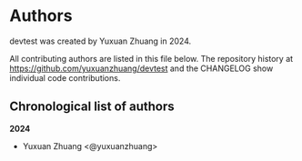 # Authors

devtest was created by Yuxuan Zhuang in 2024.


All contributing authors are listed in this file below.
The repository history at https://github.com/yuxuanzhuang/devtest
and the CHANGELOG show individual code contributions.

## Chronological list of authors

<!--
The rules for this file:
  * Authors are sorted chronologically, earliest to latest
  * Please format it each entry as "Preferred name <GitHub username>"
  * Your preferred name is whatever you wish to go by --
    it does *not* have to be your legal name!
  * Please start a new section for each new year
  * Don't ever delete anything
-->

**2024**
- Yuxuan Zhuang <@yuxuanzhuang>